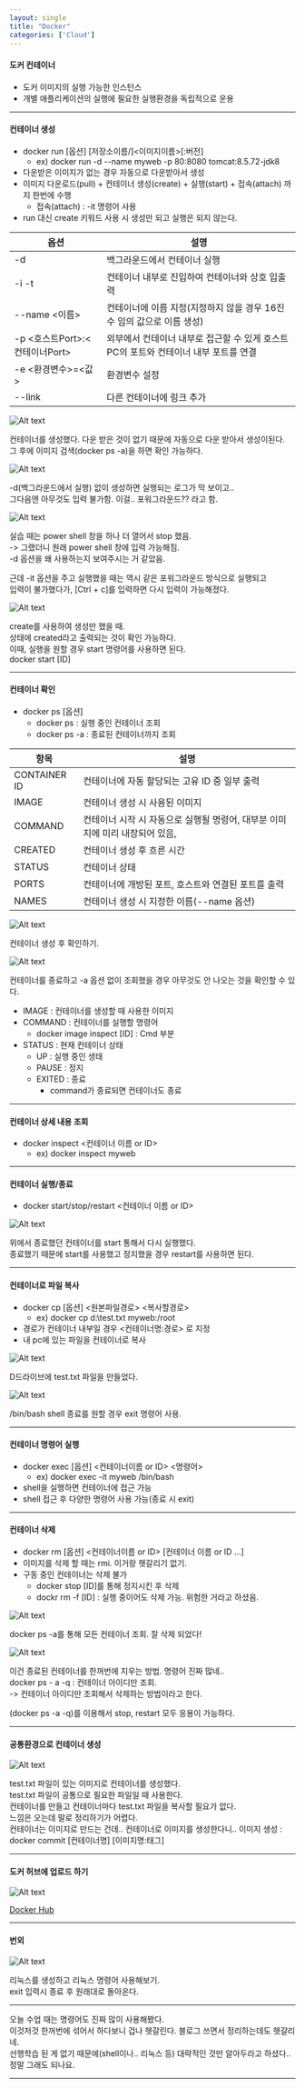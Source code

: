 ```yaml
---
layout: single
title: "Docker"
categories: ['Cloud']
---
```


#### 도커 컨테이너
* 도커 이미지의 실행 가능한 인스턴스
* 개별 애플리케이션의 실행에 필요한 실행환경을 독립적으로 운용
   
***

#### 컨테이너 생성
* docker run [옵션] [저장소이름/]<이미지이름>[:버전]
    * ex) docker run -d --name myweb -p 80:8080 tomcat:8.5.72-jdk8
* 다운받은 이미지가 없는 경우 자동으로 다운받아서 생성
* 이미지 다운로드(pull) + 컨테이너 생성(create) + 실행(start) + 접속(attach) 까지 한번에 수행
    * 접속(attach) : -it 명령어 사용
* run 대신 create 키워드 사용 시 생성만 되고 실행은 되지 않는다.
   
|옵션|설명|
|-----|--------|
|-d|백그라운드에서 컨테이너 실행|
|-i -t|컨테이너 내부로 진입하여 컨테이너와 상호 입출력|
|--name <이름>|컨테이너에 이름 지정(지정하지 않을 경우 16진수 임의 값으로 이름 생성)|
|-p <호스트Port>:<컨테이너Port>|외부에서 컨테이너 내부로 접근할 수 있게 호스트 PC의 포트와 컨테이너 내부 포트를 연결|
|-e <환경변수>=<값>|환경변수 설정|
|--link|다른 컨테이너에 링크 추가|   
   
![Alt text](/assets/images/cloud/docker/docker13.jpg)  
   
컨테이너를 생성했다. 다운 받은 것이 없기 때문에 자동으로 다운 받아서 생성이된다.   
그 후에 이미지 검색(docker ps -a)을 하면 확인 가능하다.
   
![Alt text](/assets/images/cloud/docker/docker14.jpg)  

-d(백그라운드에서 실행) 없이 생성하면 실행되는 로그가 막 보이고..   
그다음엔 아무것도 입력 불가함. 이걸.. 포워그라운드?? 라고 함.   
   
![Alt text](/assets/images/cloud/docker/docker15.jpg)  
   
실습 때는 power shell 창을 하나 더 열어서 stop 했음.   
-> 그랬더니 원래 power shell 창에 입력 가능해짐.   
-d 옵션을 왜 사용하는지 보여주시는 거 같았음.   

근데 -it 옵션을 주고 실행했을 때는 역시 같은 포워그라운드 방식으로 실행되고   
입력이 불가했다가, [Ctrl + c]를 입력하면 다시 입력이 가능해졌다.   
   
![Alt text](/assets/images/cloud/docker/docker21.jpg)  
   
create를 사용하여 생성만 했을 때.   
상태에 created라고 출력되는 것이 확인 가능하다.   
이때, 실행을 원할 경우 start 명령어를 사용하면 된다.   
docker start [ID]
   
***

#### 컨테이너 확인
* docker ps [옵션]
    * docker ps : 실행 중인 컨테이너 조회
    * docker ps -a : 종료된 컨테이너까지 조회
   
|항목|설명|
|-----|--------|
|CONTAINER ID|컨테이너에 자동 할당되는 고유 ID 중 일부 출력|
|IMAGE|컨테이너 생성 시 사용된 이미지|
|COMMAND|컨테이너 시작 시 자동으로 실행될 명령어, 대부분 이미지에 미리 내장되어 있음,|컨테이너 생성 시 변경 가능|
|CREATED|컨테이너 생성 후 흐른 시간|
|STATUS|컨테이너 상태|
|PORTS|컨테이너에 개방된 포트, 호스트와 연결된 포트를 출력|
|NAMES|컨테이너 생성 시 지정한 이름(--name 옵션)|
   
![Alt text](/assets/images/cloud/docker/docker16.jpg)  
   
컨테이너 생성 후 확인하기.   

![Alt text](/assets/images/cloud/docker/docker17.jpg)  
   
컨테이너를 종료하고 -a 옵션 없이 조회했을 경우 아무것도 안 나오는 것을 확인할 수 있다.
   
* IMAGE : 컨테이너를 생성할 때 사용한 이미지
* COMMAND : 컨테이너를 실행할 명령어
    * docker image inspect [ID] : Cmd 부분
* STATUS : 현재 컨테이너 상태
    * UP : 실행 중인 생태
    * PAUSE : 정지
    * EXITED : 종료
        * command가 종료되면 컨테이너도 종료
    
***

#### 컨테이너 상세 내용 조회
* docker inspect <컨테이너 이름 or ID>
    * ex) docker inspect myweb

***

#### 컨테이너 실행/종료
* docker start/stop/restart <컨테이너 이름 or ID>
   
![Alt text](/assets/images/cloud/docker/docker18.jpg)  
   
위에서 종료했던 컨테이너를 start 통해서 다시 실행했다.   
종료했기 때문에 start를 사용했고 정지했을 경우 restart를 사용하면 된다.   
   
***

#### 컨테이너로 파일 복사
* docker cp [옵션] <원본파일경로> <복사할경로>
    * ex) docker cp d:\test.txt myweb:/root
* 경로가 컨테이너 내부일 경우 <컨테이너명:경로> 로 지정
* 내 pc에 있는 파일을 컨테이너로 복사
   
![Alt text](/assets/images/cloud/docker/docker23.jpg)  
   
D드라이브에 test.txt 파일을 만들었다.
   
![Alt text](/assets/images/cloud/docker/docker24.jpg)  
   
/bin/bash shell 종료를 원할 경우 exit 명령어 사용.   
   
***

#### 컨테이너 명령어 실행
* docker exec [옵션] <컨테이너이름 or ID> <명령어>
    * ex) docker exec -it myweb /bin/bash
* shell을 실행하면 컨테이너에 접근 가능
* shell 접근 후 다양한 명령어 사용 가능(종료 시 exit)
   
***

#### 컨테이너 삭제
* docker rm [옵션] <컨테이너이름 or ID> [컨테이너 이름 or ID …]
* 이미지를 삭제 할 때는 rmi. 이거랑 헷갈리기 없기.
* 구동 중인 컨테이너는 삭제 불가
    * docker stop [ID]를 통해 정지시킨 후 삭제
    * dockr rm -f [ID] : 실행 중이어도 삭제 가능. 위험한 거라고 하셨음.
   
![Alt text](/assets/images/cloud/docker/docker19.jpg)  
   
docker ps -a를 통해 모든 컨테이너 조회. 잘 삭제 되었다!
   
![Alt text](/assets/images/cloud/docker/docker21.jpg)  
   
이건 종료된 컨테이너를 한꺼번에 지우는 방법. 명령어 진짜 많네..   
docker ps - a -q : 컨테이너 아이디만 조회.   
-> 컨테이너 아이디만 조회해서 삭제하는 방법이라고 한다.
   
(docker ps -a -q)를 이용해서 stop, restart 모두 응용이 가능하다.
   
***

#### 공통환경으로 컨테이너 생성
   
![Alt text](/assets/images/cloud/docker/docker25.jpg)  
   
test.txt 파일이 있는 이미지로 컨테이너를 생성했다.   
test.txt 파일이 공통으로 필요한 파일일 때 사용한다.   
컨테이너를 만들고 컨테이너마다 test.txt 파일을 복사할 필요가 없다.   
느낌은 오는데 말로 정리하기가 어렵다.   
컨테이너는 이미지로 만드는 건데.. 컨테이너로 이미지를 생성한다니..
이미지 생성 : docker commit [컨테이너명] [이미지명:태그]   
   
***

#### 도커 허브에 업로드 하기
   
![Alt text](/assets/images/cloud/docker/docker26.jpg)  
   
[Docker Hub]
   
***

#### 번외
   
![Alt text](/assets/images/cloud/docker/docker20.jpg)  
   
리눅스를 생성하고 리눅스 명령어 사용해보기.   
exit 입력시 종료 후 원래대로 돌아온다.
   
***

오늘 수업 때는 명령어도 진짜 많이 사용해봤다.   
이것저것 한꺼번에 섞어서 하다보니 겁나 헷갈린다. 블로그 쓰면서 정리하는데도 헷갈리네.   
선행학습 된 게 없기 때문에(shell이나.. 리눅스 등) 대략적인 것만 알아두라고 하셨다.. 정말 그래도 되나요.
   

***


[Docker Hub]: https://hub.docker.com/
